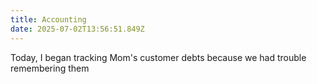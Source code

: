 ```yaml
---
title: Accounting
date: 2025-07-02T13:56:51.849Z
---
```


Today, I began tracking Mom's customer debts because we had trouble remembering them
